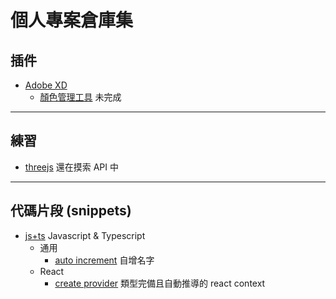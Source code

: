 個人專案倉庫集
===

<!--PRIVATE_START
@name:Daike-VSR
@repositoryUrl:https://github.com/twjw/darke-vsr.git
@desc:Astro+TS 開發的公司形象網站
---
@name:Playground Vite
@repositoryUrl:https://github.com/frank-wcw/playground-vite.git
@desc:vite 遊樂園
PRIVATE_END-->

## 插件

- [Adobe XD](https://github.com/frank-wcw/plugin-adobe_xd)
  - [顏色管理工具](https://github.com/frank-wcw/plugin-adobe_xd/tree/main/src/color-manage) 未完成

---

## 練習

- [threejs](https://github.com/frank-wcw/playground-threejs) 還在摸索 API 中

---

## 代碼片段 (snippets)

- [js+ts](https://github.com/frank-wcw/snippet-js) Javascript & Typescript
  - 通用
    - [auto increment](https://github.com/frank-wcw/snippet-js/blob/main/common/auto-increment/index.ts) 自增名字
  - React
    - [create provider](https://github.com/frank-wcw/snippet-js/blob/main/react/react-provider/index.ts) 類型完備且自動推導的 react context
